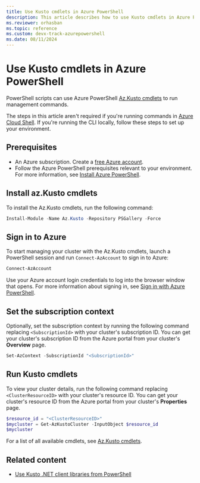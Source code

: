```yaml
---
title: Use Kusto cmdlets in Azure PowerShell
description: This article describes how to use Kusto cmdlets in Azure PowerShell.
ms.reviewer: orhasban
ms.topic: reference
ms.custom: devx-track-azurepowershell
ms.date: 08/11/2024
---
```

# Use Kusto cmdlets in Azure PowerShell

PowerShell scripts can use Azure PowerShell [Az.Kusto cmdlets](/powershell/module/az.kusto) to run management commands.

The steps in this article aren't required if you're running commands in [Azure Cloud Shell](https://shell.azure.com). If you're running the CLI locally, follow these steps to set up your environment.

## Prerequisites

* An Azure subscription. Create a [free Azure account](https://azure.microsoft.com/free/).
* Follow the Azure PowerShell prerequisites relevant to your environment. For more information, see [Install Azure PowerShell](/powershell/azure/install-azure-powershell).

## Install az.Kusto cmdlets

To install the Az.Kusto cmdlets, run the following command:

```powershell
Install-Module -Name Az.Kusto -Repository PSGallery -Force
```

## Sign in to Azure

To start managing your cluster with the Az.Kusto cmdlets, launch a PowerShell session and run `Connect-AzAccount` to sign in to Azure:

```powershell
Connect-AzAccount
```

Use your Azure account login credentials to log into the browser window that opens. For more information about signing in, see [Sign in with Azure PowerShell](/powershell/azure/install-azps-windows#sign-in).

## Set the subscription context

Optionally, set the subscription context by running the following command replacing `<SubscriptionId>` with your cluster's subscription ID. You can get your cluster's subscription ID from the Azure portal from your cluster's **Overview** page.

```powershell
Set-AzContext -SubscriptionId "<SubscriptionId>"
```

## Run Kusto cmdlets

To view your cluster details, run the following command replacing `<ClusterResourceID>` with your cluster's resource ID. You can get your cluster's resource ID from the Azure portal from your cluster's **Properties** page.

```powershell
$resource_id = "<ClusterResourceID>"
$mycluster = Get-AzKustoCluster -InputObject $resource_id
$mycluster
```

For a list of all available cmdlets, see [Az.Kusto cmdlets](/powershell/module/az.kusto).

## Related content

* [Use Kusto .NET client libraries from PowerShell](/kusto/api/powershell?view=azure-data-explorer&preserve-view=true)

